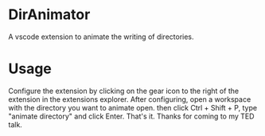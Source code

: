# DirAnimator
A vscode extension to animate the writing of directories.

# Usage 
Configure the extension by clicking on the gear icon to the right of the extension in the extensions explorer.
After configuring, open a workspace with the directory you want to animate open. then click Ctrl + Shift + P, type "animate directory" and click Enter.
That's it. Thanks for coming to my TED talk.